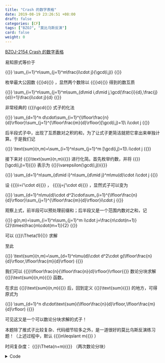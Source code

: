 ```yaml
---
title: "Crash 的数字表格"
date: 2019-08-19 23:26:51 +08:00
draft: false
categories: [CF]
tags: ["BZOJ", "莫比乌斯反演"]
card: false
weight: 0
---
```


[ BZOJ-2154 Crash 的数字表格](https://bzoj.net/p/2154)

<!--more-->

易知原式等价于

{{<latex>}}
\sum_{i=1}^n\sum_{j=1}^m\frac{i\cdot j}{\gcd(i,j)} 
{{</latex>}}

枚举最大公因数 {{<latex>}}d{{</latex>}} ，显然两个数除以 {{<latex>}}d{{</latex>}} 得到的数互质

{{<latex>}}
\sum_{i=1}^n\sum_{j=1}^m\sum_{d\mid i,d\mid j,\gcd(\frac{i}{d},\frac{j}{d})=1}\frac{i\cdot j}{d} 
{{</latex>}}

非常经典的 {{<latex>}}\gcd{{</latex>}} 式子的化法

{{<latex>}}
\sum_{d=1}^n d\cdot\sum_{i=1}^{\lfloor\frac{n}{d}\rfloor}\sum_{j=1}^{\lfloor\frac{m}{d}\rfloor}[\gcd(i,j)=1]\ i\cdot j 
{{</latex>}}

后半段式子中，出现了互质数对之积的和，为了让式子更简洁就把它拿出来单独计算。于是我们记

{{<latex>}}
\text{sum}(n,m)=\sum_{i=1}^n\sum_{j=1}^m [\gcd(i,j)=1]\ i\cdot j 
{{</latex>}}

接下来对 {{<latex>}}\text{sum}(n,m){{</latex>}} 进行化简。首先枚举约数，并将 {{<latex>}}[\gcd(i,j)=1]{{</latex>}} 表示为 {{<latex>}}\varepsilon(\gcd(i,j)){{</latex>}}

{{<latex>}}
\sum_{d=1}^n\sum_{d\mid i}^n\sum_{d\mid j}^m\mu(d)\cdot i\cdot j 
{{</latex>}}

设 {{<latex>}}i=i'\cdot d{{</latex>}} ， {{<latex>}}j=j'\cdot d{{</latex>}} ，显然式子可以变为

{{<latex>}}
\sum_{d=1}^n\mu(d)\cdot d^2\cdot\sum_{i=1}^{\lfloor\frac{n}{d}\rfloor}\sum_{j=1}^{\lfloor\frac{m}{d}\rfloor}i\cdot j 
{{</latex>}}

观察上式，前半段可以预处理前缀和；后半段又是一个范围内数对之和，记

{{<latex>}}
g(n,m)=\sum_{i=1}^n\sum_{j=1}^m i\cdot j=\frac{n\cdot(n+1)}{2}\times\frac{m\cdot(m+1)}{2} 
{{</latex>}}

可以 {{<latex>}}\Theta(1){{</latex>}} 求解

至此

{{<latex>}}
\text{sum}(n,m)=\sum_{d=1}^n\mu(d)\cdot d^2\cdot g(\lfloor\frac{n}{d}\rfloor,\lfloor\frac{m}{d}\rfloor) 
{{</latex>}}

我们可以 {{<latex>}}\lfloor\frac{n}{\lfloor\frac{n}{d}\rfloor}\rfloor{{</latex>}} 数论分块求解 {{<latex>}}\text{sum}(n,m){{</latex>}} 函数。

在求出 {{<latex>}}\text{sum}(n,m){{</latex>}} 后，回到定义 {{<latex>}}\text{sum}{{</latex>}} 的地方，可得原式为

{{<latex>}}
\sum_{d=1}^n d\cdot\text{sum}(\lfloor\frac{n}{d}\rfloor,\lfloor\frac{m}{d}\rfloor) 
{{</latex>}}

可见这又是一个可以数论分块求解的式子！

本题除了推式子比较复杂、代码细节较多之外，是一道很好的莫比乌斯反演练习题！（上述过程中，默认 {{<latex>}}n\leqslant m{{</latex>}} ）

时间复杂度： {{<latex>}}\Theta(n+m){{</latex>}} （两次数论分块）

<details>
<summary>Code</summary>

```cpp
#include <bits/stdc++.h>

using namespace std;

const int N = 1e7;
const int mod = 20101009;
int n, m, mu[N + 5], p[N / 10 + 5], sum[N + 5];
bool flg[N + 5];

void init() {
    mu[1] = 1;
    int tot = 0, k = min(n, m);
    for (int i = 2; i <= k; ++i) {
        if (!flg[i]) p[++tot] = i, mu[i] = -1;
        for (int j = 1; j <= tot && i * p[j] <= k; ++j) {
            flg[i * p[j]] = 1;
            if (i % p[j] == 0) {
                mu[i * p[j]] = 0;
                break;
            }
            mu[i * p[j]] = -mu[i];
        }
    }
    for (int i = 1; i <= k; ++i)
        sum[i] = (sum[i - 1] + 1LL * i * i % mod * (mu[i] + mod)) % mod;
}

int Sum(int x, int y) {
    return (1LL * x * (x + 1) / 2 % mod) * (1LL * y * (y + 1) / 2 % mod) % mod;
}

int func(int x, int y) {
    int res = 0;
    for (int i = 1, j; i <= min(x, y); i = j + 1) {
        j = min(x / (x / i), y / (y / i));
        res = (res + 1LL * (sum[j] - sum[i - 1] + mod) * Sum(x / i, y / i) % mod) % mod;
    }
    return res;
}

int solve(int x, int y) {
    int res = 0;
    for (int i = 1, j; i <= min(x, y); i = j + 1) {
        j = min(x / (x / i), y / (y / i));
        res = (res + 1LL * (j - i + 1) * (i + j) / 2 % mod * func(x / i, y / i) % mod) % mod;
    }
    return res;
}

int main() {
    cin >> n >> m;
    init();
    cout << solve(n, m) << endl;
}
```

</details>


